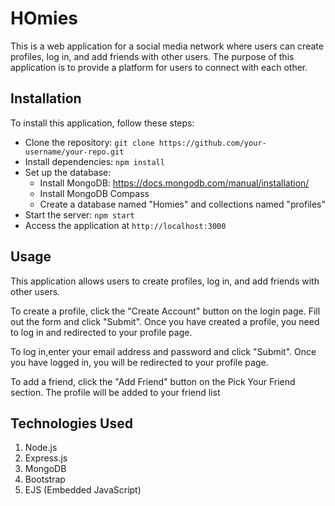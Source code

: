 # HOmies
This is a web application for a social media network where users can create profiles, log in, and add friends with other users. The purpose of this application is to provide a platform for users to connect with each other.

## Installation
To install this application, follow these steps:

- Clone the repository: `git clone https://github.com/your-username/your-repo.git`
- Install dependencies: `npm install`
- Set up the database:
    - Install MongoDB: https://docs.mongodb.com/manual/installation/
    - Install MongoDB Compass
    - Create a database named "Homies" and collections named "profiles"
- Start the server: `npm start`
- Access the application at `http://localhost:3000`

## Usage
This application allows users to create profiles, log in, and add friends with other users.

To create a profile, click the "Create Account" button on the login page. Fill out the form and click "Submit". Once you have created a profile, you need to log in and redirected to your profile page.

To log in,enter your email address and password and click "Submit". Once you have logged in, you will be redirected to your profile page.

To add a friend, click the "Add Friend" button on the Pick Your Friend section. The profile will be added to your friend list

## Technologies Used
  1. Node.js
  2. Express.js
  3. MongoDB
  4. Bootstrap
  5. EJS (Embedded JavaScript)
